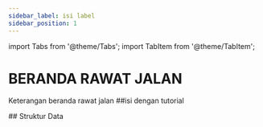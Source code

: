 ```yaml
---
sidebar_label: isi label
sidebar_position: 1
---
```


import Tabs from '@theme/Tabs';
import TabItem from '@theme/TabItem';

# BERANDA RAWAT JALAN
Keterangan beranda rawat jalan
<Tabs>
<TabItem value="Tutorial" label="Tutorial" default>
##isi dengan tutorial

</TabItem>
<TabItem value="Struktur" label="Struktur">
## Struktur Data
</TabItem>
</Tabs>
